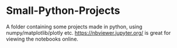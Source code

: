 # Small-Python-Projects
A folder containing some projects made in python, using numpy/matplotlib/plotly etc.
https://nbviewer.jupyter.org/ is great for viewing the notebooks online.
